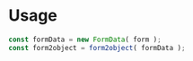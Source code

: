 # Usage
```js
const formData = new FormData( form );
const form2object = form2object( formData );
```
